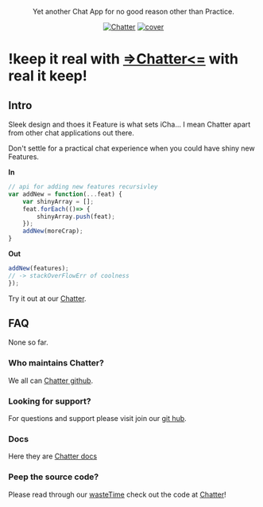 <p align="center">
  Yet another Chat App for no good reason other than Practice.
</p>

<p align="center">
  <a href="https://blooming-forest-26976.herokuapp.com/"><img alt="Chatter" src="http://icons.iconarchive.com/icons/graphicloads/100-flat-2/64/msg-2-icon.png"></a>
  <a href="https://www.npmjs.com/package/"><img alt="cover" src="https://img.shields.io/sonar/4.2/http/sonar.petalslink.com/org.ow2.petals%3Apetals-se-ase/coverage.svg"></a>
</p>

# !keep it real with [=>Chatter<=](https://blooming-forest-26976.herokuapp.com/) with real it keep!

## Intro

Sleek design and thoes it Feature is what sets iCha... I mean Chatter apart from other chat applications out there.

Don't settle for a practical chat experience when you could have shiny new Features.

**In**

```js
// api for adding new features recursivley
var addNew = function(...feat) {
    var shinyArray = [];
    feat.forEach(()=> {
        shinyArray.push(feat);
    });
    addNew(moreCrap);
}
```

**Out**

```js
addNew(features);
// -> stackOverFlowErr of coolness
});
```

Try it out at our [Chatter](https://google.com).

## FAQ

None so far.

### Who maintains Chatter?

We all can [Chatter github](https://github.com/DevinR528/Chatter).

### Looking for support?

For questions and support please visit join our [git hub](https://github.com/DevinR528/Chatter).

### Docs

Here they are [Chatter docs](https://google.com)

### Peep the source code?

Please read through our [wasteTime](https://google.com) check out the code at [Chatter](https://github.com/DevinR528/Chatter)!

